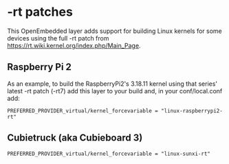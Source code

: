 # -rt patches

This OpenEmbedded layer adds support for building Linux kernels for some
devices using the full -rt patch from
https://rt.wiki.kernel.org/index.php/Main_Page.

Raspberry Pi 2
--------------
As an example, to build the RaspberryPi2's 3.18.11 kernel using that
series' latest -rt patch (-rt7) add this layer to your build and, in your
conf/local.conf add:

```shell
PREFERRED_PROVIDER_virtual/kernel_forcevariable = "linux-raspberrypi2-rt"
```

Cubietruck (aka Cubieboard 3)
-----------------------------
```shell
PREFERRED_PROVIDER_virtual/kernel_forcevariable = "linux-sunxi-rt"
```
